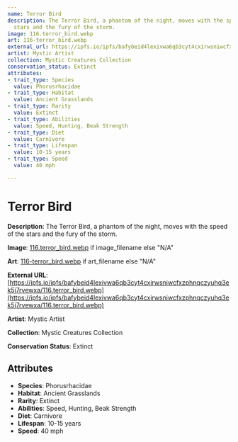 ```yaml
---
name: Terror Bird
description: The Terror Bird, a phantom of the night, moves with the speed of the
  stars and the fury of the storm.
image: 116.terror_bird.webp
art: 116-terror_bird.webp
external_url: https://ipfs.io/ipfs/bafybeid4lexivwa6qb3cyt4cxirwsniwcfxzphnqczyuhq3ek5j7rvewxa/116.terror_bird.webp
artist: Mystic Artist
collection: Mystic Creatures Collection
conservation_status: Extinct
attributes:
- trait_type: Species
  value: Phorusrhacidae
- trait_type: Habitat
  value: Ancient Grasslands
- trait_type: Rarity
  value: Extinct
- trait_type: Abilities
  value: Speed, Hunting, Beak Strength
- trait_type: Diet
  value: Carnivore
- trait_type: Lifespan
  value: 10-15 years
- trait_type: Speed
  value: 40 mph

---
```


# Terror Bird

**Description**: The Terror Bird, a phantom of the night, moves with the speed of the stars and the fury of the storm.

**Image**: [116.terror_bird.webp](./116.terror_bird.webp) if image_filename else "N/A"

**Art**: [116-terror_bird.webp](./116-terror_bird.webp) if art_filename else "N/A"

**External URL**: [https://ipfs.io/ipfs/bafybeid4lexivwa6qb3cyt4cxirwsniwcfxzphnqczyuhq3ek5j7rvewxa/116.terror_bird.webp](https://ipfs.io/ipfs/bafybeid4lexivwa6qb3cyt4cxirwsniwcfxzphnqczyuhq3ek5j7rvewxa/116.terror_bird.webp)

**Artist**: Mystic Artist

**Collection**: Mystic Creatures Collection

**Conservation Status**: Extinct

## Attributes
- **Species**: Phorusrhacidae
- **Habitat**: Ancient Grasslands
- **Rarity**: Extinct
- **Abilities**: Speed, Hunting, Beak Strength
- **Diet**: Carnivore
- **Lifespan**: 10-15 years
- **Speed**: 40 mph
